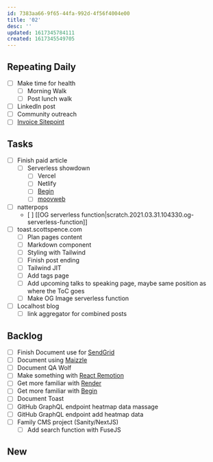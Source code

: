 ```yaml
---
id: 7383aa66-9f65-44fa-992d-4f56f4004e00
title: '02'
desc: ''
updated: 1617345784111
created: 1617345549705
---
```


## Repeating Daily

- [ ] Make time for health
  - [ ] Morning Walk
  - [ ] Post lunch walk
- [ ] LinkedIn post
- [ ] Community outreach
- [ ] [Invoice Sitepoint]

## Tasks

- [ ] Finish paid article
  - [ ] Serverless showdown
    - [ ] Vercel
    - [ ] Netlify
    - [ ] [Begin]
    - [ ] [moovweb]
- [ ] natterpops
  - [ ]
    [[OG serverless function|scratch.2021.03.31.104330.og-serverless-function]]
- [ ] toast.scottspence.com
  - [ ] Plan pages content
  - [ ] Markdown component
  - [ ] Styling with Tailwind
  - [ ] Finish post ending
  - [ ] Tailwind JIT
  - [ ] Add tags page
  - [ ] Add upcoming talks to speaking page, maybe same position as
        where the ToC goes
  - [ ] Make OG Image serverless function
- [ ] Localhost blog
  - [ ] link aggregator for combined posts

## Backlog

- [ ] Finish Document use for [SendGrid]
- [ ] Document using [Maizzle]
- [ ] Document QA Wolf
- [ ] Make something with [React Remotion]
- [ ] Get more familiar with [Render]
- [ ] Get more familiar with [Begin]
- [ ] Document Toast
- [ ] GitHub GraphQL endpoint heatmap data massage
- [ ] GitHub GraphQL endpoint add heatmap data
- [ ] Family CMS project (Sanity/NextJS)
  - [ ] Add search function with FuseJS

## New

<!-- Links -->

[react remotion]:
  https://twitter.com/JNYBGR/status/1358824089960542208
[maizzle]: https://maizzle.com/
[sendgrid]: https://app.sendgrid.com
[render]: https://render.com/
[begin]: https://begin.com/
[invoice sitepoint]: https://www.sitepoint.com/write-for-us/
[moovweb]: https://www.moovweb.com/

